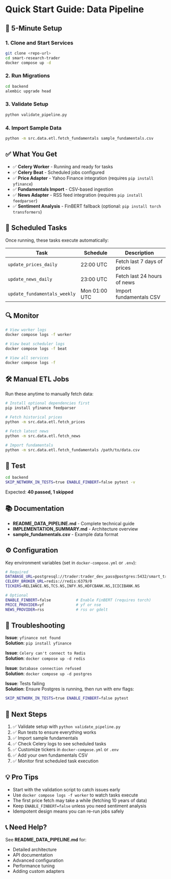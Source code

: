# Quick Start Guide: Data Pipeline

## 🚀 5-Minute Setup

### 1. Clone and Start Services
```bash
git clone <repo-url>
cd smart-research-trader
docker compose up -d
```

### 2. Run Migrations
```bash
cd backend
alembic upgrade head
```

### 3. Validate Setup
```bash
python validate_pipeline.py
```

### 4. Import Sample Data
```bash
python -m src.data.etl.fetch_fundamentals sample_fundamentals.csv
```

## ✅ What You Get

- ✅ **Celery Worker** - Running and ready for tasks
- ✅ **Celery Beat** - Scheduled jobs configured
- ✅ **Price Adapter** - Yahoo Finance integration (requires `pip install yfinance`)
- ✅ **Fundamentals Import** - CSV-based ingestion
- ✅ **News Adapter** - RSS feed integration (requires `pip install feedparser`)
- ✅ **Sentiment Analysis** - FinBERT fallback (optional: `pip install torch transformers`)

## 📅 Scheduled Tasks

Once running, these tasks execute automatically:

| Task | Schedule | Description |
|------|----------|-------------|
| `update_prices_daily` | 22:00 UTC | Fetch last 7 days of prices |
| `update_news_daily` | 23:00 UTC | Fetch last 24 hours of news |
| `update_fundamentals_weekly` | Mon 01:00 UTC | Import fundamentals CSV |

## 🔍 Monitor

```bash
# View worker logs
docker compose logs -f worker

# View beat scheduler logs
docker compose logs -f beat

# View all services
docker compose logs -f
```

## 🛠️ Manual ETL Jobs

Run these anytime to manually fetch data:

```bash
# Install optional dependencies first
pip install yfinance feedparser

# Fetch historical prices
python -m src.data.etl.fetch_prices

# Fetch latest news
python -m src.data.etl.fetch_news

# Import fundamentals
python -m src.data.etl.fetch_fundamentals /path/to/data.csv
```

## 🧪 Test

```bash
cd backend
SKIP_NETWORK_IN_TESTS=true ENABLE_FINBERT=false pytest -v
```

Expected: **40 passed, 1 skipped**

## 📚 Documentation

- **README_DATA_PIPELINE.md** - Complete technical guide
- **IMPLEMENTATION_SUMMARY.md** - Architecture overview
- **sample_fundamentals.csv** - Example data format

## ⚙️ Configuration

Key environment variables (set in `docker-compose.yml` or `.env`):

```bash
# Required
DATABASE_URL=postgresql://trader:trader_dev_pass@postgres:5432/smart_trader
CELERY_BROKER_URL=redis://redis:6379/0
TICKERS=RELIANCE.NS,TCS.NS,INFY.NS,HDFCBANK.NS,ICICIBANK.NS

# Optional
ENABLE_FINBERT=false           # Enable FinBERT (requires torch)
PRICE_PROVIDER=yf              # yf or nse
NEWS_PROVIDER=rss              # rss or gdelt
```

## 🐛 Troubleshooting

**Issue**: `yfinance not found`  
**Solution**: `pip install yfinance`

**Issue**: `Celery can't connect to Redis`  
**Solution**: `docker compose up -d redis`

**Issue**: `Database connection refused`  
**Solution**: `docker compose up -d postgres`

**Issue**: Tests failing  
**Solution**: Ensure Postgres is running, then run with env flags:
```bash
SKIP_NETWORK_IN_TESTS=true ENABLE_FINBERT=false pytest
```

## 🎯 Next Steps

1. ✅ Validate setup with `python validate_pipeline.py`
2. ✅ Run tests to ensure everything works
3. ✅ Import sample fundamentals
4. ✅ Check Celery logs to see scheduled tasks
5. ✅ Customize tickers in `docker-compose.yml` or `.env`
6. ✅ Add your own fundamentals CSV
7. ✅ Monitor first scheduled task execution

## 💡 Pro Tips

- Start with the validation script to catch issues early
- Use `docker compose logs -f worker` to watch tasks execute
- The first price fetch may take a while (fetching 10 years of data)
- Keep `ENABLE_FINBERT=false` unless you need sentiment analysis
- Idempotent design means you can re-run jobs safely

## 📞 Need Help?

See **README_DATA_PIPELINE.md** for:
- Detailed architecture
- API documentation
- Advanced configuration
- Performance tuning
- Adding custom adapters
